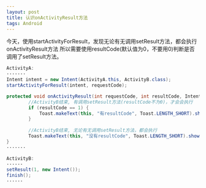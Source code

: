```yaml
---
layout: post
title: 认识onActivityResult方法
tags: Android
---
```

今天，使用startActivityForResult，发现无论有无调用setResult方法，都会执行onActivityResult方法
所以需要使用resultCode(默认值为0，不要用0)判断是否调用了setResult方法。
```java
ActivityA:
·······
Intent intent = new Intent(ActivityA.this, ActivityB.class);
startActivityForResult(intent, requestCode);

protected void onActivityResult(int requestCode, int resultCode, Intent data) {
		//ActivityB结束, 有调用setResult方法(resultCode不为0)，才会会执行
		if (resultCode == 1) {
			Toast.makeText(this, "有resultCode", Toast.LENGTH_SHORT).show();
		}
		
		//ActivityB结束, 无论有无调用setResult方法，都会执行
		Toast.makeText(this, "没有resultCode", Toast.LENGTH_SHORT).show();
}
·······
```

```java
ActivityB:
······
setResult(1, new Intent());
finish();
······
```
